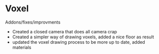 Voxel
===========


Addons/fixes/improvments
* Created a closed camera that does all camera crap
* Created a simpler way of drawing voxels, added a nice floor as result
* updated the voxel drawing process to be more up to date, added materials
